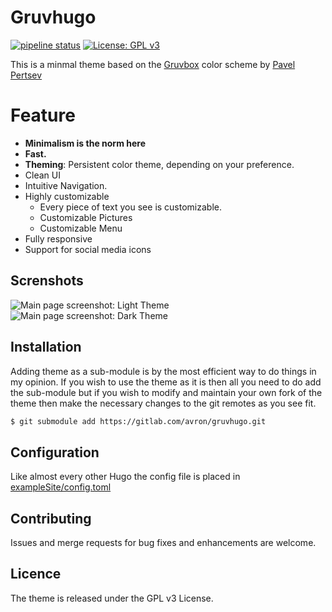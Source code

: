 # Gruvhugo
[![pipeline status](https://gitlab.com/avron/gruvhugo/badges/master/pipeline.svg)](https://gitlab.com/avron/gruvhugo/-/commits/master)
[![License: GPL v3](https://img.shields.io/badge/License-GPLv3-blue.svg)](https://www.gnu.org/licenses/gpl-3.0)

This is a minmal theme based on the [Gruvbox](https://github.com/morhetz/gruvbox) color scheme by [Pavel Pertsev](https://github.com/morhetz/)

# Feature
- **Minimalism is the norm here** 
- **Fast.**
- **Theming**: Persistent color theme, depending on your preference.
- Clean UI
- Intuitive Navigation.
- Highly customizable
  - Every piece of text you see is customizable.
  - Customizable Pictures
  - Customizable Menu 
- Fully responsive
- Support for social media icons

## Screnshots
![Main page screenshot: Light Theme](images/readme/screenshot.png "Light Theme Screenshot")
![Main page screenshot: Dark Theme](images/readme/screenshot-dark.png "Light Dark Screenshot")

## Installation
Adding theme as a sub-module is by the most efficient way to do things in my opinion. If you wish to use the theme as it is then all you need to do add the sub-module but if you wish to modify and maintain your own fork of the theme then make the necessary changes to the git remotes as you see fit.

``` sh
$ git submodule add https://gitlab.com/avron/gruvhugo.git
```
## Configuration
Like almost every other Hugo the config file is placed in 
[exampleSite/config.toml](https://gitlab.com/avron/gruvhugo/-/blob/master/exampleSite/config.toml)

## Contributing
Issues and merge requests for bug fixes and enhancements are welcome.

## Licence
The theme is released under the GPL v3 License.
